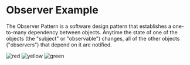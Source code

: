 # Observer Example

The Observer Pattern is a software design pattern that establishes a one-to-many dependency between objects. Anytime the state of one of the objects (the "subject" or "observable") changes, all of the other objects ("observers") that depend on it are notified.


![red](https://user-images.githubusercontent.com/7110339/54120624-42f11100-4409-11e9-9b69-1607d2a0715c.png) ![yellow](https://user-images.githubusercontent.com/7110339/54120625-42f11100-4409-11e9-9437-cbf97d32919d.png)  ![green](https://user-images.githubusercontent.com/7110339/54120623-42587a80-4409-11e9-9ad3-c9bad8c5dfbc.png)
